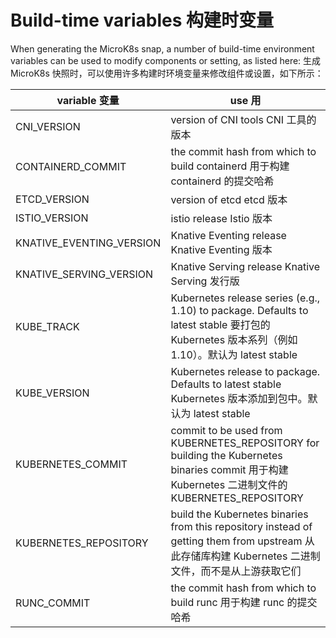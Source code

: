 # Build-time variables 构建时变量

When generating the MicroK8s snap, a number of build-time environment  variables can be used to modify components or setting, as listed here:
生成 MicroK8s 快照时，可以使用许多构建时环境变量来修改组件或设置，如下所示：

| variable 变量            | use 用                                                       |
| ------------------------ | ------------------------------------------------------------ |
| CNI_VERSION              | version of CNI tools CNI 工具的版本                          |
| CONTAINERD_COMMIT        | the commit hash from which to build containerd 用于构建 containerd 的提交哈希 |
| ETCD_VERSION             | version of etcd etcd 版本                                    |
| ISTIO_VERSION            | istio release Istio 版本                                     |
| KNATIVE_EVENTING_VERSION | Knative Eventing release Knative Eventing 版本               |
| KNATIVE_SERVING_VERSION  | Knative Serving release Knative Serving 发行版               |
| KUBE_TRACK               | Kubernetes release series (e.g., 1.10) to package. Defaults to latest stable 要打包的 Kubernetes 版本系列（例如 1.10）。默认为 latest stable |
| KUBE_VERSION             | Kubernetes release to package. Defaults to latest stable Kubernetes 版本添加到包中。默认为 latest stable |
| KUBERNETES_COMMIT        | commit to be used from KUBERNETES_REPOSITORY for building the Kubernetes binaries commit 用于构建 Kubernetes 二进制文件的 KUBERNETES_REPOSITORY |
| KUBERNETES_REPOSITORY    | build the Kubernetes binaries from this repository instead of getting them from upstream 从此存储库构建 Kubernetes 二进制文件，而不是从上游获取它们 |
| RUNC_COMMIT              | the commit hash from which to build runc 用于构建 runc 的提交哈希 |